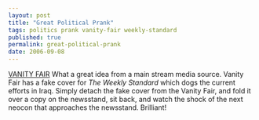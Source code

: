 ```yaml
---
layout: post
title: "Great Political Prank"
tags: politics prank vanity-fair weekly-standard
published: true
permalink: great-political-prank
date: 2006-09-08
---
```


<a href="http://www.vanityfair.com/features/general/articles/060907fege01">VANITY FAIR</a>
What a great idea from a main stream media source.  Vanity Fair has a fake cover for <em>The Weekly Standard</em> which dogs the current efforts in Iraq.  Simply detach the fake cover from the Vanity Fair, and fold it over a copy on the newsstand, sit back, and watch the shock of the next neocon that approaches the newsstand.  Brilliant!
